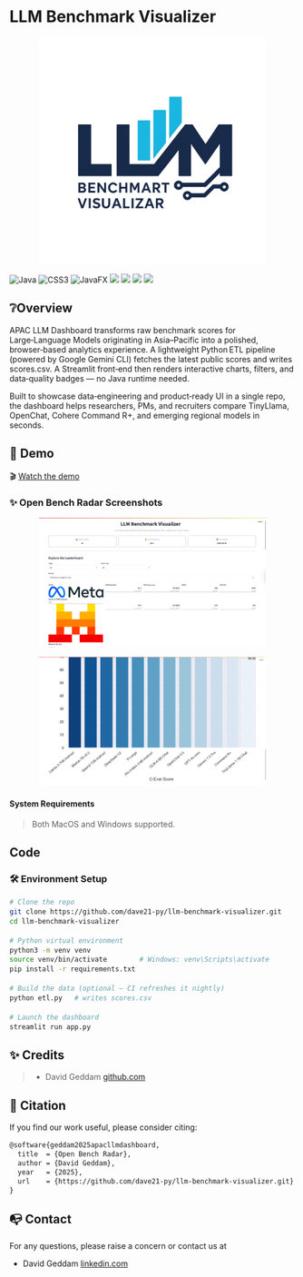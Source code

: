 # LLM Benchmark Visualizer

<p align="center">
<img src="logo.png"
width="400">
</p>

  ![Java](https://img.shields.io/badge/java-%23ED8B00.svg?style=for-the-badge&logo=openjdk&logoColor=white) ![CSS3](https://img.shields.io/badge/css3-%231572B6.svg?style=for-the-badge&logo=css3&logoColor=white) ![JavaFX](https://img.shields.io/badge/javafx-%23FF0000.svg?style=for-the-badge&logo=javafx&logoColor=white) <img src="https://img.shields.io/badge/-HuggingFace-FDEE21?style=for-the-badge&logo=HuggingFace&logoColor=black" /> <img src="https://img.shields.io/badge/gradle-02303A?style=for-the-badge&logo=gradle&logoColor=white" /> <img src="https://img.shields.io/badge/Visual_Studio_Code-0078D4?style=for-the-badge&logo=visual%20studio%20code&logoColor=white" /> <img src="https://img.shields.io/badge/GIT-E44C30?style=for-the-badge&logo=git&logoColor=white" />  


## ❔Overview

APAC LLM Dashboard transforms raw benchmark scores for Large‑Language Models originating in Asia–Pacific into a polished, browser‑based analytics experience. A lightweight Python ETL pipeline (powered by Google Gemini CLI) fetches the latest public scores and writes scores.csv. A Streamlit front‑end then renders interactive charts, filters, and data‑quality badges — no Java runtime needed.

Built to showcase data‑engineering and product‑ready UI in a single repo, the dashboard helps researchers, PMs, and recruiters compare TinyLlama, OpenChat, Cohere Command R+, and emerging regional models in seconds.


## 👀 Demo

🎬 [Watch the demo]()


### ✨ Open Bench Radar Screenshots

<p align="center">
<img src="demo1.png"
width="400">
</p>
<p align="center">
<img src="demo2.png"
width="400">
</p>


#### System Requirements

> Both MacOS and Windows supported.


## Code

### 🛠️ Environment Setup

```bash
# Clone the repo
git clone https://github.com/dave21-py/llm-benchmark-visualizer.git
cd llm-benchmark-visualizer

# Python virtual environment
python3 -m venv venv
source venv/bin/activate        # Windows: venv\Scripts\activate
pip install -r requirements.txt

# Build the data (optional – CI refreshes it nightly)
python etl.py   # writes scores.csv

# Launch the dashboard
streamlit run app.py

```

## ✨ Credits

> + David Geddam [github.com](https://github.com/dave21-py)


## 🚀 Citation

If you find our work useful, please consider citing:

```
@software{geddam2025apacllmdashboard,
  title  = {Open Bench Radar},
  author = {David Geddam},
  year   = {2025},
  url    = {https://github.com/dave21-py/llm-benchmark-visualizer.git}
}
```

## 📭 Contact

For any questions, please raise a concern or contact us at
+ David Geddam [linkedin.com](https://www.linkedin.com/in/david-geddam/)
